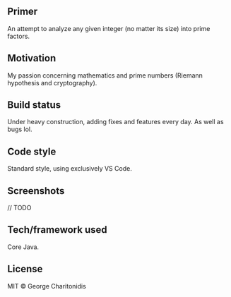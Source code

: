 ## Primer
An attempt to analyze any given integer (no matter its size) into prime factors.

## Motivation
My passion concerning mathematics and prime numbers (Riemann hypothesis and cryptography).

## Build status
Under heavy construction, adding fixes and features every day. As well as bugs lol.

## Code style
Standard style, using exclusively VS Code.
 
## Screenshots
// TODO

## Tech/framework used
Core Java.

## License
MIT © George Charitonidis
